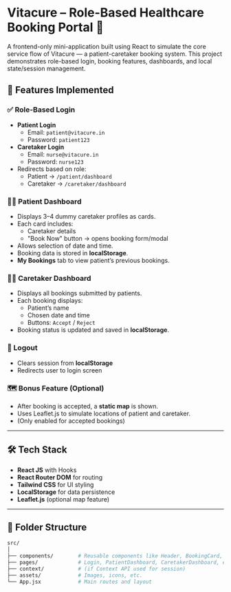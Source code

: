 # Vitacure – Role-Based Healthcare Booking Portal 🏥

A frontend-only mini-application built using React to simulate the core service flow of Vitacure — a patient-caretaker booking system. This project demonstrates role-based login, booking features, dashboards, and local state/session management.

## 🌟 Features Implemented

### ✅ Role-Based Login
- **Patient Login**
  - Email: `patient@vitacure.in`
  - Password: `patient123`
- **Caretaker Login**
  - Email: `nurse@vitacure.in`
  - Password: `nurse123`
- Redirects based on role:
  - Patient → `/patient/dashboard`
  - Caretaker → `/caretaker/dashboard`

### 🧑‍⚕️ Patient Dashboard
- Displays 3–4 dummy caretaker profiles as cards.
- Each card includes:
  - Caretaker details
  - "Book Now" button → opens booking form/modal
- Allows selection of date and time.
- Booking data is stored in **localStorage**.
- **My Bookings** tab to view patient’s previous bookings.

### 👩‍⚕️ Caretaker Dashboard
- Displays all bookings submitted by patients.
- Each booking displays:
  - Patient’s name
  - Chosen date and time
  - Buttons: `Accept` / `Reject`
- Booking status is updated and saved in **localStorage**.

### 🔐 Logout
- Clears session from **localStorage**
- Redirects user to login screen

### 🗺️ Bonus Feature (Optional)
- After booking is accepted, a **static map** is shown.
- Uses Leaflet.js to simulate locations of patient and caretaker.
- (Only enabled for accepted bookings)

---

## 🛠️ Tech Stack

- **React JS** with Hooks
- **React Router DOM** for routing
- **Tailwind CSS** for UI styling
- **LocalStorage** for data persistence
- **Leaflet.js** (optional map feature)

---

## 📂 Folder Structure

```bash
src/
│
├── components/        # Reusable components like Header, BookingCard, etc.
├── pages/             # Login, PatientDashboard, CaretakerDashboard, etc.
├── context/           # (if Context API used for session)
├── assets/            # Images, icons, etc.
└── App.jsx            # Main routes and layout
